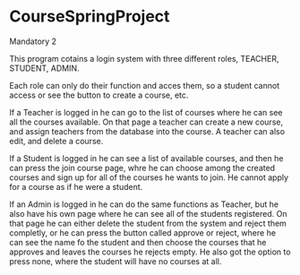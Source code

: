 # CourseSpringProject
Mandatory 2

This program cotains a login system with three different roles, TEACHER, STUDENT, ADMIN.

Each role can only do their function and acces them, so a student cannot access or see the button to create a course, etc.

If a Teacher is logged in he can go to the list of courses where he can see all the courses available. On that page a teacher can create
a new course, and assign teachers from the database into the course. A teacher can also edit, and delete a course.

If a Student is logged in he can see a list of available courses, and then he can press the join course page, whre he can choose among the
created courses and sign up for all of the courses he wants to join. He cannot apply for a course as if he were a student.

If an Admin is logged in he can do the same functions as Teacher, but he also have his own page where he can see all of the students
registered. On that page he can either delete the student from the system and reject them completly, or he can press the button
called approve or reject, where he can see the name fo the student and then choose the courses that he approves and leaves the courses he rejects empty. He also got the option to press none, where the student will have no courses at all.
